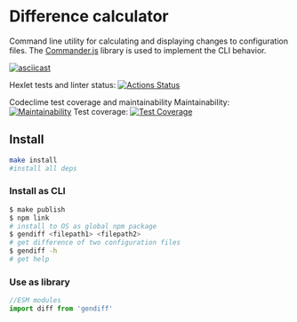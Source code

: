 # Difference calculator

Command line utility for calculating and displaying changes to configuration files. The [Commander.js](https://github.com/tj/commander.js) library is used to implement the CLI behavior.

[![asciicast](https://asciinema.org/a/kCzVza4FSYwOtq42sIoK2SWUb.svg)](https://asciinema.org/a/kCzVza4FSYwOtq42sIoK2SWUb)

Hexlet tests and linter status: [![Actions Status](https://github.com/mustbefail/frontend-project-lvl2/workflows/hexlet-check/badge.svg)](https://github.com/mustbefail/frontend-project-lvl2/actions)

Codeclime test coverage and maintainability 
Maintainability: [![Maintainability](https://api.codeclimate.com/v1/badges/deaa459435975dd4e609/maintainability)](https://codeclimate.com/github/mustbefail/frontend-project-lvl2/maintainability)
Test coverage: [![Test Coverage](https://api.codeclimate.com/v1/badges/deaa459435975dd4e609/test_coverage)](https://codeclimate.com/github/mustbefail/frontend-project-lvl2/test_coverage)

## Install

```sh
make install
#install all deps
```

### Install as CLI

```sh
$ make publish
$ npm link
# install to OS as global npm package
$ gendiff <filepath1> <filepath2>
# get difference of two configuration files 
$ gendiff -h
# get help
```

### Use as library

```js
//ESM modules
import diff from 'gendiff'
```
